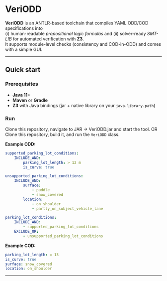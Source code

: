 # VeriODD

**VeriODD** is an ANTLR-based toolchain that compiles YAML ODD/COD specifications into  
(i) human-readable *propositional logic formulas* and (ii) solver-ready *SMT-LIB* for automated verification with **Z3**.  
It supports module-level checks (consistency and COD-in-ODD) and comes with a simple GUI.

---

## Quick start

### Prerequisites
- **Java 11+**
- **Maven** or **Gradle**
- **Z3** with Java bindings (jar + native library on your `java.library.path`)

### Run
Clone this repository, navigate to JAR -> VeriODD.jar and start the tool.
OR
Clone this repository, build it, and run the `VeriODD` class.



**Example ODD:**
```yaml
supported_parking_lot_conditions:
    INCLUDE_AND:
        parking_lot_length: > 12 m
        is_curve: true

unsupported_parking_lot_conditions:
    INCLUDE_AND:
        surface:
            - puddle
            - snow_covered
        location:
            - on_shoulder
            - partly_on_subject_vehicle_lane

parking_lot_conditions:
    INCLUDE_AND:
        - supported_parking_lot_conditions
    EXCLUDE_OR:
        - unsupported_parking_lot_conditions
```

**Example COD:**
```yaml
parking_lot_length: = 13
is_curve: true
surface: snow_covered
location: on_shoulder
```

---
